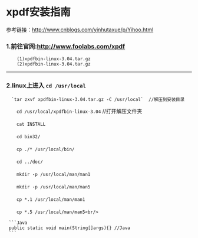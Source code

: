 # xpdf安装指南

参考链接：http://www.cnblogs.com/yinhutaxue/p/Yihoo.html

### 1.前往官网:http://www.foolabs.com/xpdf<br/>
        (1)xpdfbin-linux-3.04.tar.gz
        (2)xpdfbin-linux-3.04.tar.gz
***
### 2.linux上进入 `cd /usr/local` <br/>
      `tar zxvf xpdfbin-linux-3.04.tar.gz -C /usr/local`  //解压到安装目录
       
   　　`cd /usr/local/xpdfbin-linux-3.04`  //打开解压文件夹
   
   　　`cat INSTALL`
   
   　　`cd bin32/`
   
   　　`cp ./* /usr/local/bin/`
   
   　　`cd ../doc/`
   
   　　`mkdir -p /usr/local/man/man1`
   
   　　`mkdir -p /usr/local/man/man5`
   
   　　`cp *.1 /usr/local/man/man1`
   
   　　`cp *.5 /usr/local/man/man5<br/>`

     ```Java
     public static void main(String[]args){} //Java
     ```

